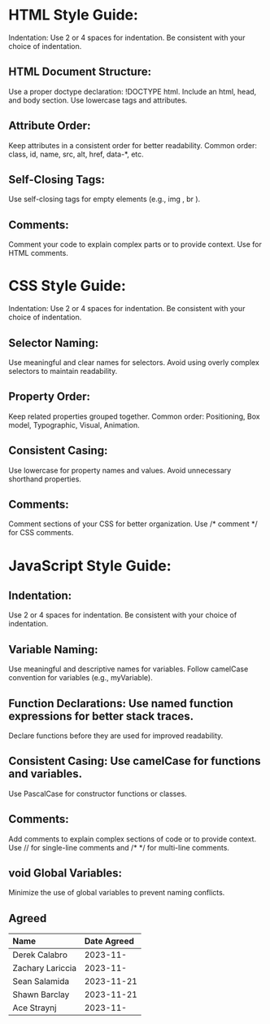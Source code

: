 # HTML Style Guide:
Indentation: Use 2 or 4 spaces for indentation.
Be consistent with your choice of indentation.

## HTML Document Structure:
Use a proper doctype declaration: !DOCTYPE html. <!--<DOCTYPE html>-->
Include an html, head, and body section. <!--<html>, <head>, <body>-->
Use lowercase tags and attributes.

## Attribute Order:
Keep attributes in a consistent order for better readability.
Common order: class, id, name, src, alt, href, data-*, etc.

## Self-Closing Tags:
Use self-closing tags for empty elements (e.g., img , br ). <!--(e.g., <img />, <br />)-->

## Comments:
Comment your code to explain complex parts or to provide context.
Use <!-- comment --> for HTML comments. <!-- comment -->

# CSS Style Guide:
Indentation: Use 2 or 4 spaces for indentation.
Be consistent with your choice of indentation.

## Selector Naming:
Use meaningful and clear names for selectors.
Avoid using overly complex selectors to maintain readability.

## Property Order:
Keep related properties grouped together.
Common order: Positioning, Box model, Typographic, Visual, Animation.

## Consistent Casing:
Use lowercase for property names and values.
Avoid unnecessary shorthand properties.

## Comments:
Comment sections of your CSS for better organization.
Use /* comment */ for CSS comments.

# JavaScript Style Guide:

## Indentation:
Use 2 or 4 spaces for indentation.
Be consistent with your choice of indentation.

## Variable Naming:
Use meaningful and descriptive names for variables.
Follow camelCase convention for variables (e.g., myVariable).

## Function Declarations: Use named function expressions for better stack traces.
Declare functions before they are used for improved readability.

## Consistent Casing: Use camelCase for functions and variables.
Use PascalCase for constructor functions or classes.

## Comments:
Add comments to explain complex sections of code or to provide context.
Use // for single-line comments and /* */ for multi-line comments.

## void Global Variables:
Minimize the use of global variables to prevent naming conflicts.

## Agreed
| Name             | Date Agreed |
| :---             | :---        |
| Derek Calabro    | 2023-11-    |
| Zachary Lariccia | 2023-11-    |
| Sean Salamida    | 2023-11-21  |
| Shawn Barclay    | 2023-11-21  |
| Ace Straynj      | 2023-11-    |
